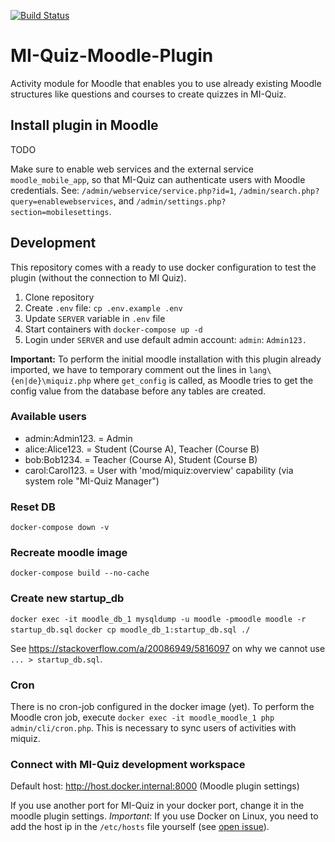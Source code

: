 [![Build Status](https://travis-ci.org/PW-Solutions/miquiz-moodle.svg?branch=master)](https://travis-ci.org/PW-Solutions/miquiz-moodle)

# MI-Quiz-Moodle-Plugin
Activity module for Moodle that enables you to use already existing Moodle
structures like questions and courses to create quizzes in MI-Quiz.

## Install plugin in Moodle
TODO

Make sure to enable web services and the external service `moodle_mobile_app`,
so that MI-Quiz can authenticate users with Moodle credentials. See:
`/admin/webservice/service.php?id=1`, `/admin/search.php?query=enablewebservices`, and `/admin/settings.php?section=mobilesettings`.

## Development

This repository comes with a ready to use docker configuration to test the plugin (without the connection to MI Quiz).
1. Clone repository
2. Create `.env` file: `cp .env.example .env`
3. Update `SERVER` variable in `.env` file
4. Start containers with `docker-compose up -d`
5. Login under `SERVER` and use default admin account: `admin`: `Admin123.`

**Important:** To perform the initial moodle installation with this plugin already imported, we
have to temporary comment out the lines in `lang\{en|de}\miquiz.php` where `get_config` is called,
as Moodle tries to get the config value from the database before any tables are created.

### Available users
- admin:Admin123. = Admin
- alice:Alice123. = Student (Course A), Teacher (Course B)
- bob:Bob1234. = Teacher (Course A), Student (Course B)
- carol:Carol123. = User with 'mod/miquiz:overview' capability (via system role "MI-Quiz Manager")

### Reset DB
`docker-compose down -v`

### Recreate moodle image
`docker-compose build --no-cache`

### Create new startup_db
`docker exec -it moodle_db_1 mysqldump -u moodle -pmoodle moodle -r startup_db.sql`
`docker cp moodle_db_1:startup_db.sql ./`

See https://stackoverflow.com/a/20086949/5816097 on why we cannot use `... > startup_db.sql`.

### Cron
There is no cron-job configured in the docker image (yet). To perform the Moodle cron job, execute
`docker exec -it moodle_moodle_1 php admin/cli/cron.php`. This is necessary to sync users
of activities with miquiz.

### Connect with MI-Quiz development workspace

Default host: http://host.docker.internal:8000 (Moodle plugin settings)

If you use another port for MI-Quiz in your docker port, change it in the moodle plugin settings.
*Important*: If you use Docker on Linux, you need to add the host ip in the `/etc/hosts` file yourself (see
[open issue](https://github.com/docker/for-linux/issues/264)).
